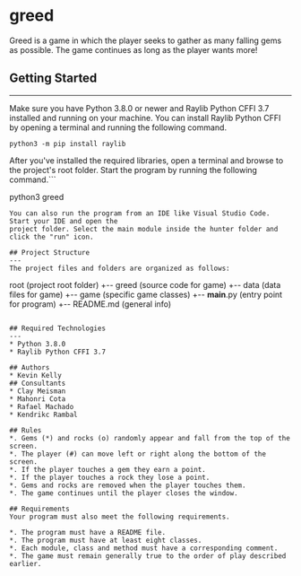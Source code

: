 # greed
Greed is a game in which the player seeks to gather as many falling gems as possible. The game continues as long as the player wants more!

## Getting Started
---
Make sure you have Python 3.8.0 or newer and Raylib Python CFFI 3.7 installed and running on your machine. You can install Raylib Python CFFI by opening a terminal and running the following command.
```
python3 -m pip install raylib
```
After you've installed the required libraries, open a terminal and browse to the project's root folder. Start the program by running the following command.```

python3 greed 
```
You can also run the program from an IDE like Visual Studio Code. Start your IDE and open the 
project folder. Select the main module inside the hunter folder and click the "run" icon.

## Project Structure
---
The project files and folders are organized as follows:
```
root                    (project root folder)
+-- greed                 (source code for game)
  +-- data              (data files for game)
  +-- game              (specific game classes)
  +-- __main__.py       (entry point for program)
+-- README.md           (general info)
```

## Required Technologies
---
* Python 3.8.0
* Raylib Python CFFI 3.7

## Authors
* Kevin Kelly
## Consultants
* Clay Meisman
* Mahonri Cota
* Rafael Machado
* Kendrikc Rambal

## Rules
*. Gems (*) and rocks (o) randomly appear and fall from the top of the screen.
*. The player (#) can move left or right along the bottom of the screen.
*. If the player touches a gem they earn a point.
*. If the player touches a rock they lose a point.
*. Gems and rocks are removed when the player touches them.
*. The game continues until the player closes the window.

## Requirements
Your program must also meet the following requirements.

*. The program must have a README file.
*. The program must have at least eight classes.
*. Each module, class and method must have a corresponding comment.
*. The game must remain generally true to the order of play described earlier.